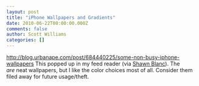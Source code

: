 ```yaml
---
layout: post
title: "iPhone Wallpapers and Gradients"
date: 2010-06-22T00:00:00.000Z
comments: false
author: Scott Williams
categories: []
---
```

<a href="http://blog.urbanape.com/post/684440225/some-non-busy-iphone-wallpapers">http://blog.urbanape.com/post/684440225/some-non-busy-iphone-wallpapers</a>
This popped up in my feed reader (via <a href="http://shawnblanc.net/2010/06/iphone-4-wallpapers/">Shawn Blanc</a>). The <i>are</i> neat wallpapers, but I like the color choices most of all. Consider them filed away for future usage/theft.